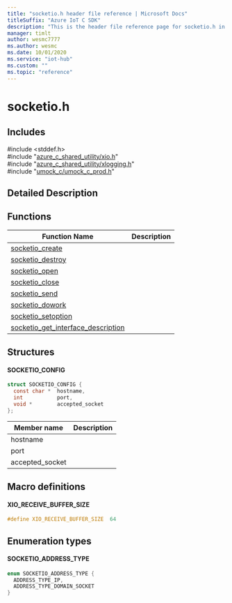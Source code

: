 ```yaml
---                             
title: "socketio.h header file reference | Microsoft Docs" 
titleSuffix: "Azure IoT C SDK"            
description: "This is the header file reference page for socketio.h in the Azure IoT C SDK. This SDK is used with Azure IoT Hub and Azure IoT Hub Device Provisioning Service"            
manager: timlt                 
author: wesmc7777              
ms.author: wesmc               
ms.date: 10/01/2020                    
ms.service: "iot-hub"             
ms.custom: ""                
ms.topic: "reference"        
---                            
```


# socketio.h 

## Includes

\#include <stddef.h>  
\#include "[azure_c_shared_utility/xio.h](xio-h.md)"  
\#include "[azure_c_shared_utility/xlogging.h](xlogging-h.md)"  
\#include "[umock_c/umock_c_prod.h](umock-c-prod-h.md)"  

## Detailed Description

## Functions

Function Name                  | Description                                
--------------------------------|---------------------------------------------
[socketio_create](./socketio-h/socketio-create.md)            | 
[socketio_destroy](./socketio-h/socketio-destroy.md)            | 
[socketio_open](./socketio-h/socketio-open.md)            | 
[socketio_close](./socketio-h/socketio-close.md)            | 
[socketio_send](./socketio-h/socketio-send.md)            | 
[socketio_dowork](./socketio-h/socketio-dowork.md)            | 
[socketio_setoption](./socketio-h/socketio-setoption.md)            | 
[socketio_get_interface_description](./socketio-h/socketio-get-interface-description.md)            | 

## Structures

#### SOCKETIO_CONFIG

```C
struct SOCKETIO_CONFIG {
  const char *  hostname,
  int           port,
  void *        accepted_socket
};
```
Member name                 | Description                                
----------------------------|----------------
 hostname            | 
 port            | 
 accepted_socket            | 

## Macro definitions

#### XIO_RECEIVE_BUFFER_SIZE

```C
#define XIO_RECEIVE_BUFFER_SIZE  64 
```

## Enumeration types

#### SOCKETIO_ADDRESS_TYPE

```C
enum SOCKETIO_ADDRESS_TYPE {
  ADDRESS_TYPE_IP,
  ADDRESS_TYPE_DOMAIN_SOCKET
}
```

